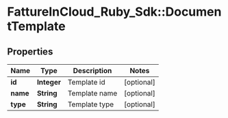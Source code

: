 # FattureInCloud_Ruby_Sdk::DocumentTemplate

## Properties

| Name | Type | Description | Notes |
| ---- | ---- | ----------- | ----- |
| **id** | **Integer** | Template id | [optional] |
| **name** | **String** | Template name | [optional] |
| **type** | **String** | Template type | [optional] |

